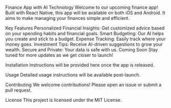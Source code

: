 Finance App with AI Technology
Welcome to our upcoming finance app! Built with React Native, this app will be available on both iOS and Android. It aims to make managing your finances simple and efficient.

Key Features
Personalized Financial Insights: Get customized advice based on your spending habits and financial goals.
Smart Budgeting: Our AI helps you create and stick to a budget.
Expense Tracking: Easily track where your money goes.
Investment Tips: Receive AI-driven suggestions to grow your wealth.
Secure and Private: Your data is safe with us.
Coming Soon
Stay tuned for more updates as we get closer to launch!

Installation
Instructions will be provided here once the app is released.

Usage
Detailed usage instructions will be available post-launch.

Contributing
We welcome contributions! Please open an issue or submit a pull request.

License
This project is licensed under the MIT License.
